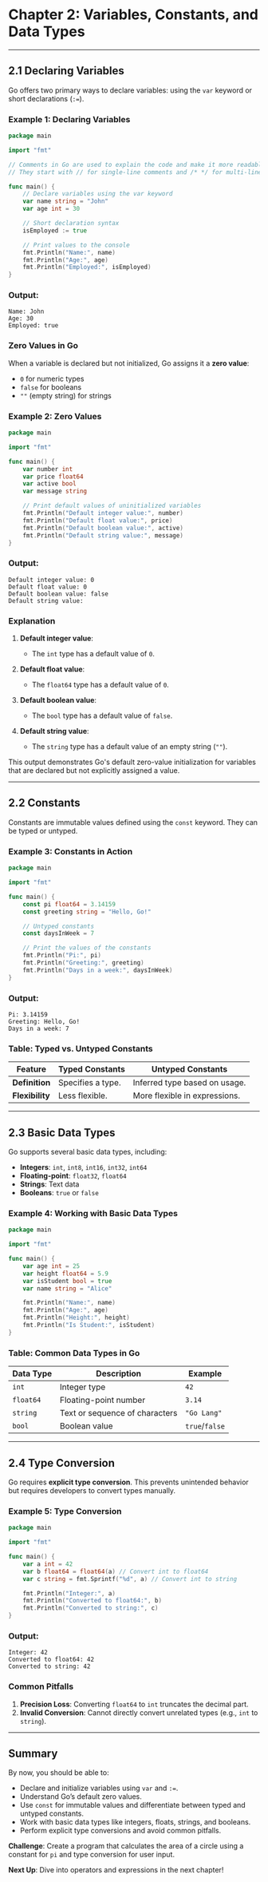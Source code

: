 # **Chapter 2: Variables, Constants, and Data Types**

---

## **2.1 Declaring Variables**

Go offers two primary ways to declare variables: using the `var` keyword or short declarations (`:=`).

### **Example 1: Declaring Variables**

```go
package main

import "fmt"

// Comments in Go are used to explain the code and make it more readable.
// They start with // for single-line comments and /* */ for multi-line comments.

func main() {
    // Declare variables using the var keyword
    var name string = "John"
    var age int = 30

    // Short declaration syntax
    isEmployed := true

    // Print values to the console
    fmt.Println("Name:", name)
    fmt.Println("Age:", age)
    fmt.Println("Employed:", isEmployed)
}
```

### **Output:**

```
Name: John
Age: 30
Employed: true
```

### **Zero Values in Go**

When a variable is declared but not initialized, Go assigns it a **zero value**:

- `0` for numeric types
- `false` for booleans
- `""` (empty string) for strings

### **Example 2: Zero Values**

```go
package main

import "fmt"

func main() {
    var number int
    var price float64
    var active bool
    var message string

    // Print default values of uninitialized variables
    fmt.Println("Default integer value:", number)
    fmt.Println("Default float value:", price)
    fmt.Println("Default boolean value:", active)
    fmt.Println("Default string value:", message)
}

```

### **Output:**

```
Default integer value: 0
Default float value: 0
Default boolean value: false
Default string value:
```

### Explanation

1. **Default integer value**:

   - The `int` type has a default value of `0`.

2. **Default float value**:

   - The `float64` type has a default value of `0`.

3. **Default boolean value**:

   - The `bool` type has a default value of `false`.

4. **Default string value**:
   - The `string` type has a default value of an empty string (`""`).

This output demonstrates Go's default zero-value initialization for variables that are declared but not explicitly assigned a value.

---

## **2.2 Constants**

Constants are immutable values defined using the `const` keyword. They can be typed or untyped.

### **Example 3: Constants in Action**

```go
package main

import "fmt"

func main() {
    const pi float64 = 3.14159
    const greeting string = "Hello, Go!"

    // Untyped constants
    const daysInWeek = 7

    // Print the values of the constants
    fmt.Println("Pi:", pi)
    fmt.Println("Greeting:", greeting)
    fmt.Println("Days in a week:", daysInWeek)
}

```

### **Output:**

```
Pi: 3.14159
Greeting: Hello, Go!
Days in a week: 7
```

### **Table: Typed vs. Untyped Constants**

| Feature         | Typed Constants   | Untyped Constants             |
| --------------- | ----------------- | ----------------------------- |
| **Definition**  | Specifies a type. | Inferred type based on usage. |
| **Flexibility** | Less flexible.    | More flexible in expressions. |

---

## **2.3 Basic Data Types**

Go supports several basic data types, including:

- **Integers**: `int`, `int8`, `int16`, `int32`, `int64`
- **Floating-point**: `float32`, `float64`
- **Strings**: Text data
- **Booleans**: `true` or `false`

### **Example 4: Working with Basic Data Types**

```go
package main

import "fmt"

func main() {
    var age int = 25
    var height float64 = 5.9
    var isStudent bool = true
    var name string = "Alice"

    fmt.Println("Name:", name)
    fmt.Println("Age:", age)
    fmt.Println("Height:", height)
    fmt.Println("Is Student:", isStudent)
}
```

### **Table: Common Data Types in Go**

| Data Type | Description                    | Example        |
| --------- | ------------------------------ | -------------- |
| `int`     | Integer type                   | `42`           |
| `float64` | Floating-point number          | `3.14`         |
| `string`  | Text or sequence of characters | `"Go Lang"`    |
| `bool`    | Boolean value                  | `true`/`false` |

---

## **2.4 Type Conversion**

Go requires **explicit type conversion**. This prevents unintended behavior but requires developers to convert types manually.

### **Example 5: Type Conversion**

```go
package main

import "fmt"

func main() {
    var a int = 42
    var b float64 = float64(a) // Convert int to float64
    var c string = fmt.Sprintf("%d", a) // Convert int to string

    fmt.Println("Integer:", a)
    fmt.Println("Converted to float64:", b)
    fmt.Println("Converted to string:", c)
}
```

### **Output:**

```
Integer: 42
Converted to float64: 42
Converted to string: 42
```

### **Common Pitfalls**

1. **Precision Loss**: Converting `float64` to `int` truncates the decimal part.
2. **Invalid Conversion**: Cannot directly convert unrelated types (e.g., `int` to `string`).

---

## **Summary**

By now, you should be able to:

- Declare and initialize variables using `var` and `:=`.
- Understand Go’s default zero values.
- Use `const` for immutable values and differentiate between typed and untyped constants.
- Work with basic data types like integers, floats, strings, and booleans.
- Perform explicit type conversions and avoid common pitfalls.

**Challenge**: Create a program that calculates the area of a circle using a constant for `pi` and type conversion for user input.

**Next Up**: Dive into operators and expressions in the next chapter!
